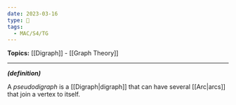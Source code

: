 ```yaml
---
date: 2023-03-16
type: 🧠
tags:
  - MAC/S4/TG
---
```


**Topics:** [[Digraph]] - [[Graph Theory]]

---

_**(definition)**_

A _pseudodigraph_ is a [[Digraph|digraph]] that can have several [[Arc|arcs]] that join a vertex to itself.
